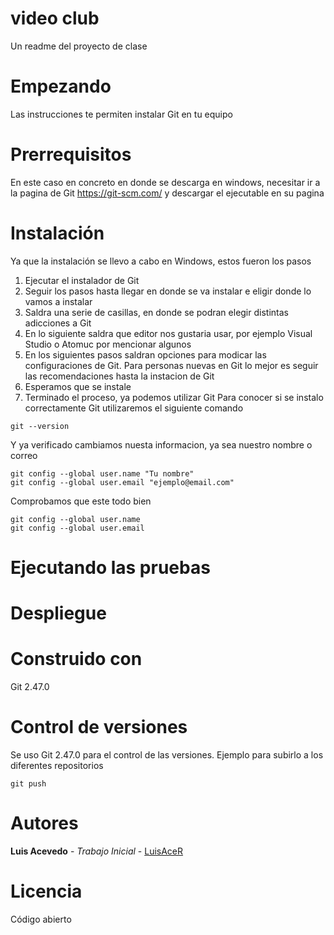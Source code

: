 # video club
Un readme del proyecto de clase
# Empezando
Las instrucciones te permiten instalar Git en tu equipo
# Prerrequisitos 
En este caso en concreto en donde se descarga en windows, necesitar ir a la pagina de Git https://git-scm.com/ y descargar el ejecutable en su pagina
# Instalación
Ya que la instalación se llevo a cabo en Windows, estos fueron los pasos
1. Ejecutar el instalador de Git
2. Seguir los pasos hasta llegar en donde se va instalar e eligir donde lo vamos a instalar
3. Saldra una serie de casillas, en donde se podran elegir distintas adicciones a Git
4. En lo siguiente saldra que editor nos gustaria usar, por ejemplo Visual Studio o Atomuc por mencionar algunos
5. En los siguientes pasos saldran opciones para modicar las configuraciones de Git. Para personas nuevas en Git lo mejor es seguir las recomendaciones hasta la instacion de Git
6. Esperamos que se instale
7. Terminado el proceso, ya podemos utilizar Git
Para conocer si se instalo correctamente Git utilizaremos el siguiente comando

```
git --version
```

Y ya verificado cambiamos nuesta informacion, ya sea nuestro nombre o correo

```
git config --global user.name "Tu nombre"
git config --global user.email "ejemplo@email.com"
```

Comprobamos que este todo bien

```
git config --global user.name
git config --global user.email
```

# Ejecutando las pruebas

# Despliegue

# Construido con
Git 2.47.0

# Control de versiones
Se uso Git 2.47.0 para el control de las versiones. Ejemplo para subirlo a los diferentes repositorios

```
git push
```

# Autores
**Luis Acevedo** - *Trabajo Inicial* - [LuisAceR](https://github.com/LuisAceR)
# Licencia
Código abierto
